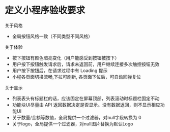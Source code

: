 # 定义小程序验收要求

关于风格
- 全局按钮风格一致（不同类型不同风格）

关于体验
- 按下按钮有颜色暗亮变化（用户能感受到按钮被按下）
- 用户按下按钮触发请求后，请求未返回前，用户继续连接多次触控按钮无效
- 用户按下按钮后，在请求过程中有 Loading 提示
- 小程各页面切换流畅,下拉可刷新, 各页面下位后，可自动回弹复位

关于显示
- 列表表头有标题栏的话，应该固定在屏幕顶部，列表滚动时标题栏固定不动
- 功能块UI尽量由 API 返回数据决定是否显示。没有数据返回，则不显示相应功能UI
- 关于数量/金额等数值，全局提供一个过滤器，对null字段转换为 0
- 关于logo，全局提供一个过滤器，对null图片替换为默认Logo

